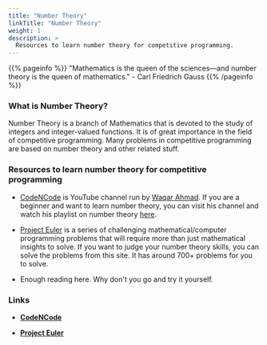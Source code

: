 ```yaml
---
title: "Number Theory"
linkTitle: "Number Theory"
weight: 1
description: >
  Resources to learn number theory for competitive programming.
---
```


{{% pageinfo %}}
"Mathematics is the queen of the sciences—and number theory is the queen of mathematics." - Carl Friedrich Gauss
{{% /pageinfo %}}

### What is Number Theory?
Number Theory is a branch of Mathematics that is devoted to the study of integers and integer-valued functions. It is of great importance in the field of competitive programming. Many problems in competitive programming are based on number theory and other related stuff.

### Resources to learn number theory for competitive programming
- [CodeNCode](https://www.youtube.com/channel/UC0zvY3yIBQTrSutsV-4yscQ/playlists) is YouTube channel run by [Waqar Ahmad](https://www.linkedin.com/in/waqar-ahmad-092b5a193/). If you are a beginner and want to learn number theory, you can visit his channel and watch his playlist on number theory [here](https://www.youtube.com/watch?v=eRkqvQtm4DU&list=PL2q4fbVm1Ik4liHX78IRslXzUr8z5QxsG).

- [Project Euler](https://projecteuler.net/) is a series of challenging mathematical/computer programming problems that will require more than just mathematical insights to solve. If you want to judge your number theory skills, you can solve the problems from this site. It has around 700+ problems for you to solve.

- Enough reading here. Why don't you go and try it yourself.

### Links
- [**CodeNCode**](https://www.youtube.com/channel/UC0zvY3yIBQTrSutsV-4yscQ/playlists)

- [**Project Euler**](https://projecteuler.net/)